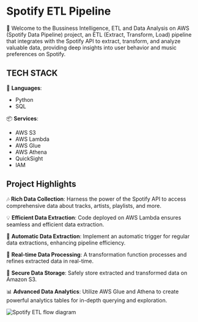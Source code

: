 # Spotify ETL Pipeline

🚀 Welcome to the Bussiness Intelligence, ETL and Data Analysis on AWS (Spotify Data Pipeline) project, an ETL (Extract, Transform, Load) pipeline that integrates with the Spotify API to extract, transform, and analyze valuable data, providing deep insights into user behavior and music preferences on Spotify.

## TECH STACK

📍 **Languages**:
- Python
- SQL

📦 **Services**:
- AWS S3
- AWS Lambda
- AWS Glue
- AWS Athena
- QuickSight
- IAM
## Project Highlights

🎶 **Rich Data Collection**: Harness the power of the Spotify API to access comprehensive data about tracks, artists, playlists, and more.

💡 **Efficient Data Extraction**: Code deployed on AWS Lambda ensures seamless and efficient data extraction.

🔁 **Automatic Data Extraction**: Implement an automatic trigger for regular data extractions, enhancing pipeline efficiency.

🔄 **Real-time Data Processing**: A transformation function processes and refines extracted data in real-time.

📂 **Secure Data Storage**: Safely store extracted and transformed data on Amazon S3.

📊 **Advanced Data Analytics**: Utilize AWS Glue and Athena to create powerful analytics tables for in-depth querying and exploration.



![Spotify ETL flow diagram](https://github.com/Suresh-Bhandari96/Spotify-ETL-Pipeline/assets/127807350/fb45a35c-29ec-415e-ae7d-29d9da3516a9)

